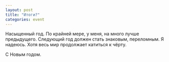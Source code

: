 ```yaml
---
layout: post
title: "Итоги?"
categories: event
---
```

Насыщенный год. По крайней мере, у меня, на много лучше предыдущего. Следующий год должен стать знаковым, переломным. Я надеюсь. Хотя весь мир продолжает катиться к чёрту.

С Новым годом.